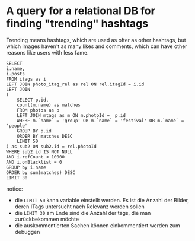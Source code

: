 # A query for a relational DB for finding "trending" hashtags
Trending means hashtags, which are used as ofter as other hashtags, but which images haven't as many likes and comments, which can have other reasons like users with less fame.


```
SELECT
i.name,
i.posts
FROM itags as i
LEFT JOIN photo_itag_rel as rel ON rel.itagId = i.id
LEFT JOIN
(
	SELECT p.id,
	count(m.name) as matches
	FROM photos as p
	LEFT JOIN mtags as m ON m.photoId =  p.id
	WHERE m.`name` = 'group' OR m.`name` = 'festival' OR m.`name` = 'people'
	GROUP BY p.id
	ORDER BY matches DESC
	LIMIT 50
) as sub2 ON sub2.id = rel.photoId
WHERE sub2.id IS NOT NULL
AND i.refCount < 10000
AND i.onBlacklist = 0
GROUP by i.name
ORDER by sum(matches) DESC
LIMIT 30
```

notice: 
- die ```LIMIT 50``` kann variable einstellt werden. Es ist die Anzahl der Bilder, deren ITags untersucht nach Relevanz werden sollen
- die ```LIMIT 30``` am Ende sind die Anzahl der tags, die man zurückbekommen möchte
- die auskommentierten Sachen können einkommentiert werden zum debuggen